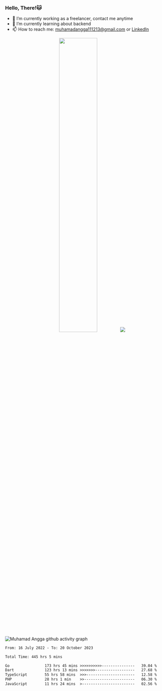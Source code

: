 
### Hello, There!🐱

- 🔭 I’m currently working as a freelancer, contact me anytime
- 🌱 I’m currently learning about backend
- 📫 How to reach me: [muhamadangga111213@gmail.com](mailto:muhamadangga111213@gmail.com) or [LinkedIn](https://www.linkedin.com/in/muhamad-angga)

<p align="center">
    <img width="49.5%" src="https://github-readme-stats.vercel.app/api?username=muhangga&count_private=true&theme=ocean_dark&show_icons=true" />
    &nbsp;
    <img src="https://github-readme-stats.vercel.app/api/top-langs/?username=muhangga&langs_count=8&layout=compact&theme=ocean_dark&show_icons=true" />
</p>

![Muhamad Angga github activity graph](https://github-readme-activity-graph.cyclic.app/graph?username=muhangga&custom_title=Angga&color=708090&theme=github-dark)


<!--START_SECTION:waka-->

```txt
From: 16 July 2022 - To: 20 October 2023

Total Time: 445 hrs 5 mins

Go                173 hrs 45 mins >>>>>>>>>>---------------   39.04 %
Dart              123 hrs 13 mins >>>>>>>------------------   27.68 %
TypeScript        55 hrs 58 mins  >>>----------------------   12.58 %
PHP               28 hrs 1 min    >>-----------------------   06.30 %
JavaScript        11 hrs 24 mins  >------------------------   02.56 %
```

<!--END_SECTION:waka-->
